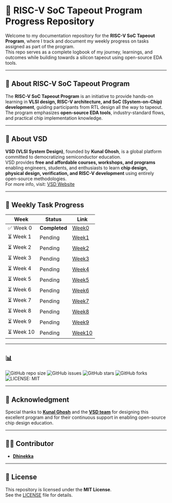 # 🚀 RISC-V SoC Tapeout Program Progress Repository

Welcome to my documentation repository for the **RISC-V SoC Tapeout Program**, where I track and document my weekly progress on tasks assigned as part of the program.  
This repo serves as a complete logbook of my journey, learnings, and outcomes while building towards a silicon tapeout using open-source EDA tools.

---

## 📖 About RISC-V SoC Tapeout Program
The **RISC-V SoC Tapeout Program** is an initiative to provide hands-on learning in **VLSI design, RISC-V architecture, and SoC (System-on-Chip) development**, guiding participants from RTL design all the way to tapeout.  
The program emphasizes **open-source EDA tools**, industry-standard flows, and practical chip implementation knowledge.

---

## 🏫 About VSD
**VSD (VLSI System Design)**, founded by **Kunal Ghosh**, is a global platform committed to democratizing semiconductor education.  
VSD provides **free and affordable courses, workshops, and programs** enabling engineers, students, and enthusiasts to learn **chip design, physical design, verification, and RISC-V development** using entirely open-source methodologies.  
For more info, visit: [VSD Website](https://www.vlsisystemdesign.com)

---

## 📅 Weekly Task Progress

| Week | Status | Link |
|------|--------|------|
| ✅ Week 0 | **Completed** | [Week0](./Week0/README.md) |
| ⏳ Week 1 | Pending | [Week1](./Week1/README.md) |
| ⏳ Week 2 | Pending | [Week2](./Week2/README.md) |
| ⏳ Week 3 | Pending | [Week3](./Week3/README.md) |
| ⏳ Week 4 | Pending | [Week4](./Week4/README.md) |
| ⏳ Week 5 | Pending | [Week5](./Week5/README.md) |
| ⏳ Week 6 | Pending | [Week6](./Week6/README.md) |
| ⏳ Week 7 | Pending | [Week7](./Week7/README.md) |
| ⏳ Week 8 | Pending | [Week8](./Week8/README.md) |
| ⏳ Week 9 | Pending | [Week9](./Week9/README.md) |
| ⏳ Week 10 | Pending | [Week10](./Week10/README.md) |

---

## 📊

![GitHub repo size](https://img.shields.io/github/repo-size/DhinekkaB/RISC-V-SOC-TAPEOUT_VSD?color=blue&style=for-the-badge)
![GitHub issues](https://img.shields.io/github/issues/DhinekkaB/RISC-V-SOC-TAPEOUT_VSD?style=for-the-badge&color=yellow)
![GitHub stars](https://img.shields.io/github/stars/DhinekkaB/RISC-V-SOC-TAPEOUT_VSD?style=for-the-badge&color=brightgreen)
![GitHub forks](https://img.shields.io/github/forks/DhinekkaB/RISC-V-SOC-TAPEOUT_VSD?style=for-the-badge&color=orange)
![LICENSE: MIT](https://img.shields.io/github/license/DhinekkaB/RISC-V-SOC-TAPEOUT_VSD?style=for-the-badge&color=red)

---

## 🙏 Acknowledgment
Special thanks to **[Kunal Ghosh](https://github.com/kunalg123)** and the **[VSD team](https://www.vlsisystemdesign.com/)** for designing this excellent program and for their continuous support in enabling open-source chip design education.

---

## 👨‍💻 Contributor
- **[Dhinekka](https://github.com/DhinekkaB)**

---

## 📜 License
This repository is licensed under the **MIT License**.  
See the [LICENSE](./LICENSE) file for details.
